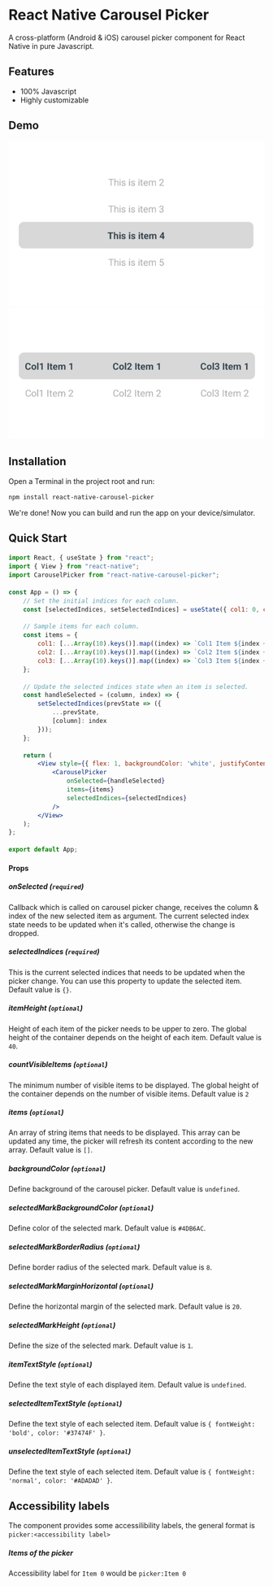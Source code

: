# React Native Carousel Picker

A cross-platform (Android & iOS) carousel picker component for React Native in pure Javascript.

## Features

- 100% Javascript
- Highly customizable

## Demo

![Demo Image](./assets/demo1.png)
![Demo Image](./assets/demo2.png)

## Installation

Open a Terminal in the project root and run:

```sh
npm install react-native-carousel-picker
```

We're done! Now you can build and run the app on your device/simulator.

## Quick Start

```jsx
import React, { useState } from "react";
import { View } from "react-native";
import CarouselPicker from "react-native-carousel-picker";

const App = () => {
    // Set the initial indices for each column.
    const [selectedIndices, setSelectedIndices] = useState({ col1: 0, col2: 0, col3: 0 });

    // Sample items for each column.
    const items = {
        col1: [...Array(10).keys()].map((index) => `Col1 Item ${index + 1}`),
        col2: [...Array(10).keys()].map((index) => `Col2 Item ${index + 1}`),
        col3: [...Array(10).keys()].map((index) => `Col3 Item ${index + 1}`),
    };

    // Update the selected indices state when an item is selected.
    const handleSelected = (column, index) => {
        setSelectedIndices(prevState => ({
            ...prevState,
            [column]: index
        }));
    };

    return (
        <View style={{ flex: 1, backgroundColor: 'white', justifyContent: 'center' }}>
            <CarouselPicker
                onSelected={handleSelected}
                items={items}
                selectedIndices={selectedIndices}
            />
        </View>
    );
};

export default App;
```

#### Props

##### onSelected (`required`)

Callback which is called on carousel picker change, receives the column & index of the new selected item as argument.
The current selected index state needs to be updated when it's called, otherwise the change is dropped.

##### selectedIndices (`required`)

This is the current selected indices that needs to be updated when the picker change. You can use this property to update the selected item. Default value is `{}`.

##### itemHeight (`optional`)

Height of each item of the picker needs to be upper to zero. The global height of the container depends on the height of each item. Default value is `40`.

##### countVisibleItems (`optional`)

The minimum number of visible items to be displayed. The global height of the container depends on the number of visible items. Default value is `2`

##### items (`optional`)

An array of string items that needs to be displayed. This array can be updated any time, the picker will refresh its content according to the new array. Default value is `[]`.

##### backgroundColor (`optional`)

Define background of the carousel picker. Default value is `undefined`.

##### selectedMarkBackgroundColor (`optional`)

Define color of the selected mark. Default value is `#4DB6AC`.

##### selectedMarkBorderRadius (`optional`)

Define border radius of the selected mark. Default value is `8`.

##### selectedMarkMarginHorizontal (`optional`)

Define the horizontal margin of the selected mark. Default value is `20`.

##### selectedMarkHeight (`optional`)

Define the size of the selected mark. Default value is `1`.

##### itemTextStyle (`optional`)

Define the text style of each displayed item. Default value is `undefined`.

##### selectedItemTextStyle (`optional`)

Define the text style of each selected item. Default value is `{ fontWeight: 'bold', color: '#37474F' }`.

##### unselectedItemTextStyle (`optional`)

Define the text style of each selected item. Default value is `{ fontWeight: 'normal', color: '#ADADAD' }`.

## Accessibility labels

The component provides some accessilibility labels, the general format is `picker:<accessibility label>`

##### Items of the picker

Accessibility label for `Item 0` would be `picker:Item 0`
